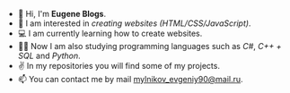 - 👋 Hi, I'm <b>Eugene Blogs</b>.
- 👀 I am interested in <i>creating websites (HTML/CSS/JavaScript)</i>.
- 💻 I am currently learning how to create websites.
- 👨‍💻 Now I am also studying programming languages such as <i>C#</i>, <i>C++ + SQL</i> and <i>Python</i>.
- ✌ In my repositories you will find some of my projects.
- 📫 You can contact me by mail mylnikov_evgeniy90@mail.ru.

